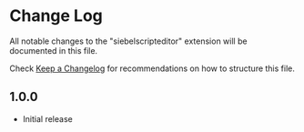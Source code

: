 # Change Log

All notable changes to the "siebelscripteditor" extension will be documented in this file.

Check [Keep a Changelog](http://keepachangelog.com/) for recommendations on how to structure this file.

## 1.0.0

- Initial release
